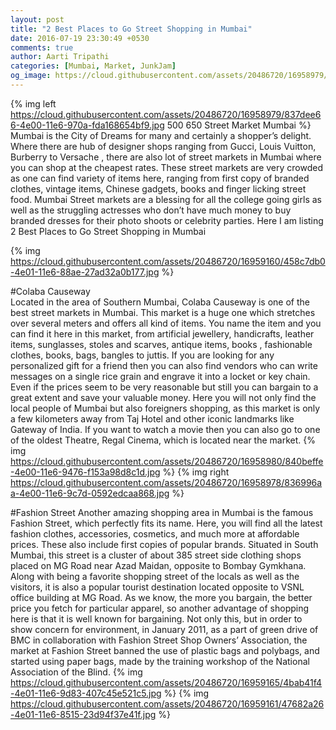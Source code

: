 ```yaml
---
layout: post
title: "2 Best Places to Go Street Shopping in Mumbai"
date: 2016-07-19 23:30:49 +0530
comments: true
author: Aarti Tripathi
categories: [Mumbai, Market, JunkJam]
og_image: https://cloud.githubusercontent.com/assets/20486720/16958979/837dee66-4e00-11e6-970a-fda168654bf9.jpg
---
```

{% img left https://cloud.githubusercontent.com/assets/20486720/16958979/837dee66-4e00-11e6-970a-fda168654bf9.jpg 500 650 Street Market Mumbai %}
Mumbai is the City of Dreams for many and certainly a shopper’s delight. Where there are hub of designer shops ranging from Gucci, Louis Vuitton, Burberry to Versache , there are also lot of street markets in Mumbai where you can shop at the cheapest rates. These street markets are very crowded as one can find variety of items here, ranging from first copy of branded clothes, vintage items, Chinese gadgets, books and finger licking street food. Mumbai Street markets are a blessing for all the college going girls as well as the struggling actresses who don’t have much money to buy branded dresses for their photo shoots or celebrity parties. Here I am listing 2 Best Places to Go Street Shopping in Mumbai 
 
<!-- more -->
{% img https://cloud.githubusercontent.com/assets/20486720/16959160/458c7db0-4e01-11e6-88ae-27ad32a0b177.jpg %}

#Colaba Causeway  
Located in the area of Southern Mumbai, Colaba Causeway is one of the best street markets in Mumbai. This market is a huge one which stretches over several meters and offers all kind of items. You name the item and you can find it here in this market, from artificial jewellery, handicrafts, leather items, sunglasses, stoles and scarves, antique items, books , fashionable clothes, books, bags, bangles to juttis. If you are looking for any personalized gift for a friend then you can also find vendors who can write messages on a single rice grain and engrave it into a locket or key chain. Even if the prices seem to be very reasonable but still you can bargain to a great extent and save your valuable money. Here you will not only find the local people of Mumbai but also foreigners shopping, as this market is only a few kilometers away from Taj Hotel and other iconic landmarks like Gateway of India. If you want to watch a movie then you can also go to one of the oldest Theatre, Regal Cinema, which is located near the market.
{% img https://cloud.githubusercontent.com/assets/20486720/16958980/840beffe-4e00-11e6-9476-f153a98d8c1d.jpg %}
{% img right https://cloud.githubusercontent.com/assets/20486720/16958978/836996aa-4e00-11e6-9c7d-0592edcaa868.jpg %}

#Fashion Street
Another amazing shopping area in Mumbai is the famous Fashion Street, which perfectly fits its name. Here, you will find all the latest fashion clothes, accessories, cosmetics, and much more at affordable prices. These also include first copies of popular brands. Situated in South Mumbai, this street is a cluster of about 385 street side clothing shops placed on MG Road near Azad Maidan, opposite to Bombay Gymkhana. Along with being a favorite shopping street of the locals as well as the visitors, it is also a popular tourist destination located opposite to VSNL office building at MG Road. As we know, the more you bargain, the better price you fetch for particular apparel, so another advantage of shopping here is that it is well known for bargaining. Not only this, but in order to show concern for environment, in January 2011, as a part of green drive of BMC in collaboration with Fashion Street Shop Owners’ Association, the market at Fashion Street banned the use of plastic bags and polybags, and started using paper bags, made by the training workshop of the National Association of the Blind.
{% img https://cloud.githubusercontent.com/assets/20486720/16959165/4bab41f4-4e01-11e6-9d83-407c45e521c5.jpg %}
{% img https://cloud.githubusercontent.com/assets/20486720/16959161/47682a26-4e01-11e6-8515-23d94f37e41f.jpg %}


